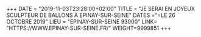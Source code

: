 +++
DATE = "2019-11-03T23:28:00+02:00"
TITLE = "JE SERAI EN JOYEUX SCULPTEUR DE BALLONS À EPINAY-SUR-SEINE"
DATES ="=LE 26 OCTOBRE 2019"
LIEU = "EPINAY-SUR-SEINE 93000"
LINK= "HTTPS://WWW.EPINAY-SUR-SEINE.FR/"
WEIGHT=9999851
+++